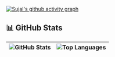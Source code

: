  
[![Sujal's github activity graph](https://github-readme-activity-graph.vercel.app/graph?username=sujalk777&theme=github-compact)](https://github.com/sujalk777/github-readme-activity-graph)


## 📊 GitHub Stats  

| ![GitHub Stats](https://github-readme-stats.vercel.app/api?username=sujalk777&show_icons=true&theme=radical) | ![Top Languages](https://github-readme-stats.vercel.app/api/top-langs/?username=sujalk777&layout=compact&theme=radical) |
|----------------------------------------------------------------------------------------------------------------------|--------------------------------------------------------------------------------------------------------------------------|
